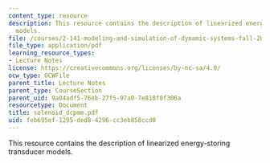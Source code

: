 ```yaml
---
content_type: resource
description: This resource contains the description of linearized energy-storing transducer
  models.
file: /courses/2-141-modeling-and-simulation-of-dynamic-systems-fall-2006/feb695ef1295ded84296cc3eb858ccd0_solenoid_dcpmm.pdf
file_type: application/pdf
learning_resource_types:
- Lecture Notes
license: https://creativecommons.org/licenses/by-nc-sa/4.0/
ocw_type: OCWFile
parent_title: Lecture Notes
parent_type: CourseSection
parent_uid: 9a04adf5-76eb-27f5-97a0-7e810f0f306a
resourcetype: Document
title: solenoid_dcpmm.pdf
uid: feb695ef-1295-ded8-4296-cc3eb858ccd0
---
```

This resource contains the description of linearized energy-storing transducer models.